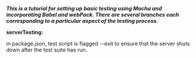 ***This is a tutorial for setting up basic testing using Mocha and incorporating Babel and webPack. There are several branches each corresponding to a particular aspect of the testing process.***

**serverTesting:**

in package.json, test script is flagged --exit to ensure that the server shuts down after the test suite has run.